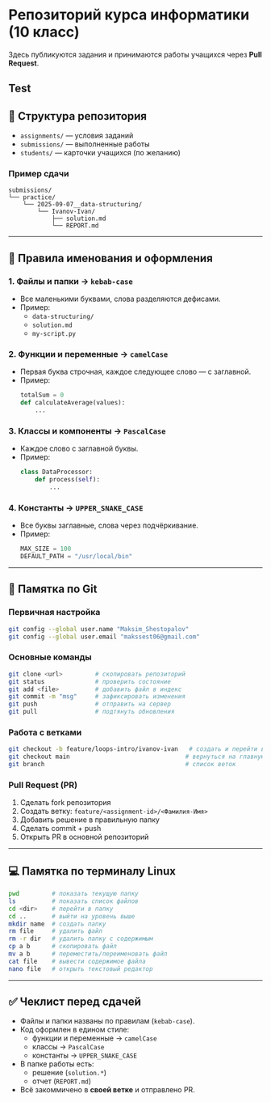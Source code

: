 # Репозиторий курса информатики (10 класс)

Здесь публикуются задания и принимаются работы учащихся через **Pull Request**.

Test
---

## 📂 Структура репозитория
- `assignments/` — условия заданий
- `submissions/` — выполненные работы
- `students/` — карточки учащихся (по желанию)

### Пример сдачи
```
submissions/
└── practice/
    └── 2025-09-07__data-structuring/
        └── Ivanov-Ivan/
            ├── solution.md
            └── REPORT.md
```

---

## 📝 Правила именования и оформления

### 1. Файлы и папки → `kebab-case`
- Все маленькими буквами, слова разделяются дефисами.
- Пример:  
  - `data-structuring/`  
  - `solution.md`  
  - `my-script.py`

### 2. Функции и переменные → `camelCase`
- Первая буква строчная, каждое следующее слово — с заглавной.  
- Пример:
  ```python
  totalSum = 0
  def calculateAverage(values):
      ...
  ```

### 3. Классы и компоненты → `PascalCase`
- Каждое слово с заглавной буквы.  
- Пример:
  ```python
  class DataProcessor:
      def process(self):
          ...
  ```

### 4. Константы → `UPPER_SNAKE_CASE`
- Все буквы заглавные, слова через подчёркивание.  
- Пример:
  ```python
  MAX_SIZE = 100
  DEFAULT_PATH = "/usr/local/bin"
  ```

---

## 🧰 Памятка по Git

### Первичная настройка
```bash
git config --global user.name "Maksim_Shestopalov"
git config --global user.email "makssest06@gmail.com"
```

### Основные команды
```bash
git clone <url>         # скопировать репозиторий
git status              # проверить состояние
git add <file>          # добавить файл в индекс
git commit -m "msg"     # зафиксировать изменения
git push                # отправить на сервер
git pull                # подтянуть обновления
```

### Работа с ветками
```bash
git checkout -b feature/loops-intro/ivanov-ivan   # создать и перейти в ветку
git checkout main                                # вернуться на главную ветку
git branch                                       # список веток
```

### Pull Request (PR)
1. Сделать fork репозитория  
2. Создать ветку: `feature/<assignment-id>/<Фамилия-Имя>`  
3. Добавить решение в правильную папку  
4. Сделать commit + push  
5. Открыть PR в основной репозиторий  

---

## 💻 Памятка по терминалу Linux

```bash
pwd         # показать текущую папку
ls          # показать список файлов
cd <dir>    # перейти в папку
cd ..       # выйти на уровень выше
mkdir name  # создать папку
rm file     # удалить файл
rm -r dir   # удалить папку с содержимым
cp a b      # скопировать файл
mv a b      # переместить/переименовать файл
cat file    # вывести содержимое файла
nano file   # открыть текстовый редактор
```

---

## ✅ Чеклист перед сдачей
- Файлы и папки названы по правилам (`kebab-case`).
- Код оформлен в едином стиле:
  - функции и переменные → `camelCase`
  - классы → `PascalCase`
  - константы → `UPPER_SNAKE_CASE`
- В папке работы есть:
  - решение (`solution.*`)
  - отчет (`REPORT.md`)
- Всё закоммичено в **своей ветке** и отправлено PR.
